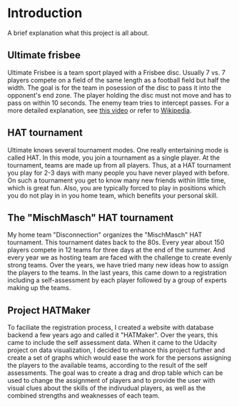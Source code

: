 # Introduction

A brief explanation what this project is all about.

## Ultimate frisbee

Ultimate Frisbee is a team sport played with a Frisbee disc. Usually 7 vs. 7 players compete on a field of the same length as a football field but half the width. The goal is for the team in posession of the disc to pass it into the opponent's end zone. The player holding the disc must not move and has to pass on within 10 seconds. The enemy team tries to intercept passes. For a more detailed explanation, see [this video](https://www.youtube.com/watch?v=zEKnqFBajiI) or refer to [Wikipedia](https://en.wikipedia.org/wiki/Ultimate_(sport)).

## HAT tournament

Ultimate knows several tournament modes. One really entertaining mode is called HAT. In this mode, you join a tournament as a single player. At the tournament, teams are made up from all players. Thus, at a HAT tournament you play for 2-3 days with many people you have never played with before. On such a tournament you get to know many new friends within little time, which is great fun. Also, you are typically forced to play in positions which you do not play in in you home team, which benefits your personal skill.

## The "MischMasch" HAT tournament

My home team "Disconnection" organizes the "MischMasch" HAT tournament. This tournament dates back to the 80s. Every year about 150 players compete in 12 teams for three days at the end of the summer. And every year we as hosting team are faced with the challenge to create evenly strong teams. Over the years, we have tried many new ideas how to assign the players to the teams. In the last years, this came down to a registration including a self-assessment by each player followed by a group of experts making up the teams.

## Project HATMaker

To faciliate the registration process, I created a website with database backend a few years ago and called it "HATMaker". Over the years, this came to include the self assessment data. When it came to the Udacity project on data visualization, I decided to enhance this project further and create a set of graphs which would ease the work for the persons assigning the players to the available teams, according to the result of the self assessments. The goal was to create a drag and drop table which can be used to change the assignment of players and to provide the user with visual clues about the skills of the indivudual players, as well as the combined strengths and weaknesses of each team.
